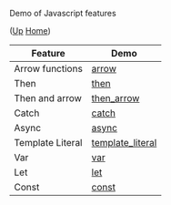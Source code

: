 Demo of Javascript features

([Up](..) [Home](..\..))


| Feature | Demo
| --------| ----
| Arrow functions   | [arrow]
| Then              | [then]
| Then and arrow    | [then_arrow]
| Catch             | [catch]
| Async             | [async]
| Template Literal  | [template_literal]
| Var               | [var]
| Let               | [let]
| Const             | [const]

[arrow]:            https://github.com/web3examples/javascript/blob/master/demo/arrow.js
[async]:            https://github.com/web3examples/javascript/blob/master/demo/async.js
[catch]:            https://github.com/web3examples/javascript/blob/master/demo/catch.js
[const]:            https://github.com/web3examples/javascript/blob/master/demo/const.js
[let]:              https://github.com/web3examples/javascript/blob/master/demo/let.js
[template_literal]: https://github.com/web3examples/javascript/blob/master/demo/template_literal.js
[then]:             https://github.com/web3examples/javascript/blob/master/demo/then.js
[then_arrow]:       https://github.com/web3examples/javascript/blob/master/demo/then_arrow.js
[var]:              https://github.com/web3examples/javascript/blob/master/demo/var.js
